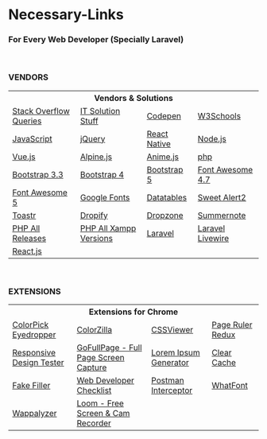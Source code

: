# Necessary-Links

<h3>For Every Web Developer (Specially Laravel)</h3>

<br>
<h3>VENDORS</h3>

<table>
        <tr>
            <th colspan="4">
                Vendors & Solutions
            </th>
        </tr>
        <tr>
            <td>
                <a href="https://stackoverflow.com/questions">Stack Overflow Queries</a>
            </td>
            <td>
                <a href="https://www.itsolutionstuff.com/">IT Solution Stuff</a>
            </td>
            <td>
                <a href="https://codepen.io/">Codepen</a>
            </td>
            <td>
                <a href="https://www.w3schools.com/">W3Schools</a>
            </td>
        </tr>
        <tr>
            <td>
                <a href="https://www.javascript.com/" target="_blank">JavaScript</a>
            </td>
            <td>
                <a href="https://jquery.com/" target="_blank">jQuery</a>
            </td>
            <td>
                <a href="https://reactnative.dev/" target="_blank">React Native</a>
            </td>
            <td>
                <a href="https://nodejs.org/en/" target="_blank">Node.js</a>
            </td>
        </tr>
        <tr>
            <td>
                <a href="https://vuejs.org/" target="_blank">Vue.js</a>
            </td>
            <td>
                <a href="https://alpinejs.dev/">Alpine.js</a>
            </td>
            <td>
                <a href="https://animejs.com/">Anime.js</a>
            </td>
            <td>
                <a href="https://www.php.net/" target="_blank">php</a>
            </td>
        </tr>
        <tr>
            <td>
                <a href="https://getbootstrap.com/docs/3.3/" target="_blank">Bootstrap 3.3</a>
            </td>
            <td>
                <a href="https://getbootstrap.com/docs/4.0/getting-started/introduction/" target="_blank">Bootstrap 4</a>
            </td>
            <td>
                <a href="https://getbootstrap.com/docs/5.0/getting-started/introduction/" target="_blank">Bootstrap 5</a>
            </td>
            <td>
                <a href="https://fontawesome.com/v4.7/" target="_blank">Font Awesome 4.7</a>
            </td>
        </tr>
        <tr>
            <td>
                <a href="https://fontawesome.com/" target="_blank">Font Awesome 5</a>
            </td>
            <td>
                <a href="https://fonts.google.com/" target="_blank">Google Fonts</a>
            </td>
            <td>
                <a href="https://datatables.net/" target="_blank">Datatables</a>
            </td>
            <td>
                <a href="https://sweetalert2.github.io/" target="_blank">Sweet Alert2</a>
            </td>
        </tr>
        <tr>
            <td>
                <a href="https://github.com/CodeSeven/toastr" target="_blank">Toastr</a>
            </td>
            <td>
                <a href="https://github.com/JeremyFagis/dropify" target="_blank">Dropify</a>
            </td>
            <td>
                <a href="https://www.dropzone.dev/js/" target="_blank">Dropzone</a>
            </td>
            <td>
                <a href="https://summernote.org/" target="_blank">Summernote</a>
            </td>
        </tr>
        <tr>
            <td>
                <a href="https://windows.php.net/downloads/releases/archives/" target="_blank">PHP All Releases</a>
            </td>
            <td>
                <a href="https://sourceforge.net/projects/xampp/files/XAMPP%20Windows/" target="_blank">PHP All Xampp Versions</a>
            </td>
            <td>
                <a href="https://laravel.com/docs/8.x" target="_blank">Laravel</a>
            </td>
            <td>
                <a href="https://laravel-livewire.com/docs/2.x/quickstart" target="_blank">Laravel Livewire</a>
            </td>
        </tr>
        <tr>
            <td>
                    <a href="https://reactjs.org/">React.js</a>
            </td>
            <td>
            </td>
            <td>
            </td>
            <td>
            </td>
        </tr>
    </table>

<br>
<h3>EXTENSIONS</h3>

<table>
    <tr>
        <th colspan="4">
            Extensions for Chrome
        </th>
    </tr>
    <tr>
        <td>
            <a
                href="https://chrome.google.com/webstore/detail/colorpick-eyedropper/ohcpnigalekghcmgcdcenkpelffpdolg/related">ColorPick
                Eyedropper</a>
        </td>
        <td>
            <a
                href="https://chrome.google.com/webstore/detail/colorzilla/bhlhnicpbhignbdhedgjhgdocnmhomnp">ColorZilla</a>
        </td>
        <td>
            <a
                href="https://chrome.google.com/webstore/detail/cssviewer/ggfgijbpiheegefliciemofobhmofgce/related">CSSViewer</a>
        </td>
        <td>
            <a href="https://chrome.google.com/webstore/detail/page-ruler-redux/giejhjebcalaheckengmchjekofhhmal">Page
                Ruler Redux</a>
        </td>
    </tr>
    <tr>
        <td>
            <a
                href="https://chrome.google.com/webstore/detail/responsive-design-tester/jjmifbmfdmkmpkminjccilaooelhmhen">Responsive
                Design Tester</a>
        </td>
        <td>
            <a
                href="https://chrome.google.com/webstore/detail/gofullpage-full-page-scre/fdpohaocaechififmbbbbbknoalclacl">GoFullPage
                - Full Page Screen Capture</a>
        </td>
        <td>
            <a
                href="https://chrome.google.com/webstore/detail/lorem-ipsum-generator-def/mcdcbjjoakogbcopinefncmkcamnfkdb/related">Lorem
                Ipsum Generator</a>
        </td>
        <td>
            <a href="https://chrome.google.com/webstore/detail/clear-cache/cppjkneekbjaeellbfkmgnhonkkjfpdn?hl=en">Clear
                Cache</a>
        </td>
    </tr>
    <tr>
        <td>
            <a href="https://chrome.google.com/webstore/detail/fake-filler/bnjjngeaknajbdcgpfkgnonkmififhfo">Fake
                Filler</a>
        </td>
        <td>
            <a
                href="https://chrome.google.com/webstore/detail/web-developer-checklist/iahamcpedabephpcgkeikbclmaljebjp/related?hl=en">Web
                Developer Checklist</a>
        </td>
        <td>
            <a href="https://chrome.google.com/webstore/detail/postman-interceptor/aicmkgpgakddgnaphhhpliifpcfhicfo">Postman
                Interceptor</a>
        </td>
        <td>
            <a
                href="https://chrome.google.com/webstore/detail/whatfont/jabopobgcpjmedljpbcaablpmlmfcogm/related">WhatFont</a>
        </td>
    </tr>
    <tr>
        <td>
            <a href="https://chrome.google.com/webstore/detail/wappalyzer/gppongmhjkpfnbhagpmjfkannfbllamg/related">Wappalyzer</a>
        </td>
        <td>
            <a href="https://chrome.google.com/webstore/detail/loom-%E2%80%93-free-screen-and-ca/liecbddmkiiihnedobmlmillhodjkdmb">Loom - Free Screen & Cam Recorder </a>
        </td>
        <td>
        </td>
        <td>
        </td>
    </tr>
</table>
